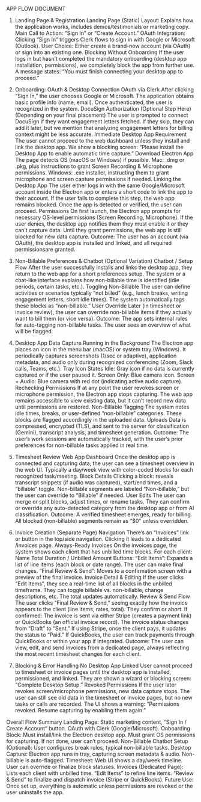 APP FLOW DOCUMENT
1. Landing Page & Registration
Landing Page (Static)
Layout: Explains how the application works, includes demos/testimonials or marketing copy.
Main Call to Action: “Sign In” or “Create Account.”
OAuth Integration: Clicking “Sign In” triggers Clerk flows to sign in with Google or Microsoft (Outlook).
User Choice: Either create a brand-new account (via OAuth) or sign into an existing one.
Blocking Without Onboarding
If the user logs in but hasn’t completed the mandatory onboarding (desktop app installation, permissions), we completely block the app from further use.
A message states: “You must finish connecting your desktop app to proceed.”

2. Onboarding: OAuth & Desktop Connection
OAuth via Clerk
After clicking “Sign In,” the user chooses Google or Microsoft.
The application obtains basic profile info (name, email).
Once authenticated, the user is recognized in the system.
DocuSign Authorization (Optional Step Here)
(Depending on your final placement) The user is prompted to connect DocuSign if they want engagement letters fetched.
If they skip, they can add it later, but we mention that analyzing engagement letters for billing context might be less accurate.
Immediate Desktop App Requirement
The user cannot proceed to the web dashboard unless they install and link the desktop app.
We show a blocking screen: “Please install the Desktop App to enable automatic time capture.”
Download Electron App
The page detects OS (macOS or Windows) if possible.
Mac: .dmg or .pkg, plus instructions to grant Screen Recording & Microphone permissions.
Windows: .exe installer, instructing them to grant microphone and screen capture permissions if needed.
Linking the Desktop App
The user either logs in with the same Google/Microsoft account inside the Electron app or enters a short code to link the app to their account.
If the user fails to complete this step, the web app remains blocked.
Once the app is detected or verified, the user can proceed.
Permissions
On first launch, the Electron app prompts for necessary OS-level permissions (Screen Recording, Microphone).
If the user denies, the desktop app notifies them they must enable it or they can’t capture data.
Until they grant permissions, the web app is still blocked for new data capture.
Outcome: The user has an account (via OAuth), the desktop app is installed and linked, and all required permissionsare granted.

3. Non-Billable Preferences & Chatbot (Optional Variation)
Chatbot / Setup Flow
After the user successfully installs and links the desktop app, they return to the web app for a short preferences setup.
The system or a chat-like interface explains how non-billable time is identified (idle periods, certain tasks, etc.).
Toggling Non-Billable
The user can define activities or scenarios typically “not billed” (e.g., lunch breaks, writing engagement letters, short idle times).
The system automatically tags these blocks as “non-billable.”
User Override
Later (in timesheet or invoice review), the user can override non-billable items if they actually want to bill them (or vice versa).
Outcome: The app sets internal rules for auto-tagging non-billable tasks. The user sees an overview of what will be flagged.

4. Desktop App Data Capture
Running in the Background
The Electron app places an icon in the menu bar (macOS) or system tray (Windows).
It periodically captures screenshots (1/sec or adaptive), application metadata, and audio only during recognized conferencing (Zoom, Slack calls, Teams, etc.).
Tray Icon States
Idle: Gray icon if no data is currently captured or if the user paused it.
Screen Only: Blue camera icon.
Screen + Audio: Blue camera with red dot (indicating active audio capture).
Rechecking Permissions
If at any point the user revokes screen or microphone permission, the Electron app stops capturing.
The web app remains accessible to view existing data, but it can’t record new data until permissions are restored.
Non-Billable Tagging
The system notes idle times, breaks, or user-defined “non-billable” categories.
These blocks are flagged accordingly in the uploaded data.
Uploads
Data is compressed, encrypted (TLS), and sent to the server for classification (Gemini), transcript analysis, and timesheet generation.
Outcome: The user’s work sessions are automatically tracked, with the user’s prior preferences for non-billable tasks applied in real time.

5. Timesheet Review
Web App Dashboard
Once the desktop app is connected and capturing data, the user can see a timesheet overview in the web UI.
Typically a day/week view with color-coded blocks for each recognized task/meeting.
Block Details
Clicking a block: reveals transcript snippets (if audio was captured), start/end times, and a “billable” toggle.
Non-billable segments are labeled “Non-billable,” but the user can override to “Billable” if needed.
User Edits
The user can merge or split blocks, adjust times, or rename tasks.
They can confirm or override any auto-detected category from the desktop app or from AI classification.
Outcome: A verified timesheet emerges, ready for billing. All blocked (non-billable) segments remain as “$0” unless overridden.

6. Invoice Creation (Separate Page)
Navigation
There’s an “Invoices” link or button in the top/side navigation.
Clicking it leads to a dedicated /invoices page.
Always-Ready Invoices
On the invoices page, the system shows each client that has unbilled time blocks.
For each client:
Name
Total Duration / Unbilled Amount
Buttons:
“Edit Items”: Expands a list of line items (each block or date range). The user can make final changes.
“Final Review & Send”: Moves to a confirmation screen with a preview of the final invoice.
Invoice Detail & Editing
If the user clicks “Edit Items”, they see a real-time list of all blocks in the unbilled timeframe. They can toggle billable vs. non-billable, change descriptions, etc.
The total updates automatically.
Review & Send Flow
The user clicks “Final Review & Send,” seeing exactly how the invoice appears to the client (line items, rates, total).
They confirm or abort. If confirmed:
The invoice is sent via either Stripe (creates a payment link) or QuickBooks (an official invoice record).
The invoice status changes from “Draft” to “Sent.”
If using Stripe, once the client pays, it updates the status to “Paid.”
If QuickBooks, the user can track payments through QuickBooks or within your app if integrated.
Outcome: The user can view, edit, and send invoices from a dedicated page, always reflecting the most recent timesheet changes for each client.

7. Blocking & Error Handling
No Desktop App Linked
User cannot proceed to timesheet or invoice pages until the desktop app is installed, permissioned, and linked.
They are shown a wizard or blocking screen: “Complete Desktop Setup.”
Revoked Permissions
If the user later revokes screen/microphone permissions, new data capture stops.
The user can still see old data in the timesheet or invoice pages, but no new tasks or calls are recorded.
The UI shows a warning: “Permissions revoked. Resume capturing by enabling them again.”

Overall Flow Summary
Landing Page:
Static marketing content, “Sign In / Create Account” button.
OAuth with Clerk (Google/Microsoft).
Onboarding Block:
Must install/link the Electron desktop app.
Must grant OS permissions for capturing.
If not done, user can’t proceed.
Non-Billable Chatbot Setup (Optional):
User configures break rules, typical non-billable tasks.
Desktop Capture:
Electron app runs in tray, capturing screen metadata & audio.
Non-billable is auto-flagged.
Timesheet:
Web UI shows a day/week timeline.
User can override or finalize block statuses.
Invoices (Dedicated Page):
Lists each client with unbilled time.
“Edit Items” to refine line items.
“Review & Send” to finalize and dispatch invoice (Stripe or QuickBooks).
Future Use:
Once set up, everything is automatic unless permissions are revoked or the user uninstalls the app.

